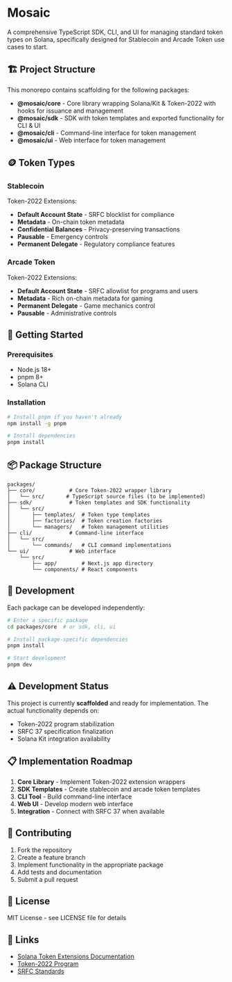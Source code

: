 # Mosaic

A comprehensive TypeScript SDK, CLI, and UI for managing standard token types on Solana, specifically designed for Stablecoin and Arcade Token use cases to start.

## 🏗️ Project Structure

This monorepo contains scaffolding for the following packages:

- **@mosaic/core** - Core library wrapping Solana/Kit & Token-2022 with hooks for issuance and management
- **@mosaic/sdk** - SDK with token templates and exported functionality for CLI & UI
- **@mosaic/cli** - Command-line interface for token management
- **@mosaic/ui** - Web interface for token management

## 🪙 Token Types

### Stablecoin
Token-2022 Extensions:
- **Default Account State** - SRFC blocklist for compliance
- **Metadata** - On-chain token metadata
- **Confidential Balances** - Privacy-preserving transactions
- **Pausable** - Emergency controls
- **Permanent Delegate** - Regulatory compliance features

### Arcade Token
Token-2022 Extensions:
- **Default Account State** - SRFC allowlist for programs and users
- **Metadata** - Rich on-chain metadata for gaming
- **Permanent Delegate** - Game mechanics control
- **Pausable** - Administrative controls

## 🚀 Getting Started

### Prerequisites
- Node.js 18+
- pnpm 8+
- Solana CLI

### Installation

```bash
# Install pnpm if you haven't already
npm install -g pnpm

# Install dependencies
pnpm install
```

## 📦 Package Structure

```
packages/
├── core/           # Core Token-2022 wrapper library
│   └── src/       # TypeScript source files (to be implemented)
├── sdk/            # Token templates and SDK functionality
│   └── src/
│       ├── templates/  # Token type templates
│       ├── factories/  # Token creation factories
│       └── managers/   # Token management utilities
├── cli/            # Command-line interface
│   └── src/
│       └── commands/   # CLI command implementations
└── ui/             # Web interface
    └── src/
        ├── app/        # Next.js app directory
        └── components/ # React components
```

## 🔧 Development

Each package can be developed independently:

```bash
# Enter a specific package
cd packages/core  # or sdk, cli, ui

# Install package-specific dependencies
pnpm install

# Start development
pnpm dev
```

## ⚠️ Development Status

This project is currently **scaffolded** and ready for implementation. The actual functionality depends on:

- Token-2022 program stabilization
- SRFC 37 specification finalization  
- Solana Kit integration availability

## 📋 Implementation Roadmap

1. **Core Library** - Implement Token-2022 extension wrappers
2. **SDK Templates** - Create stablecoin and arcade token templates
3. **CLI Tool** - Build command-line interface
4. **Web UI** - Develop modern web interface
5. **Integration** - Connect with SRFC 37 when available

## 🤝 Contributing

1. Fork the repository
2. Create a feature branch
3. Implement functionality in the appropriate package
4. Add tests and documentation
5. Submit a pull request

## 📄 License

MIT License - see LICENSE file for details

## 🔗 Links

- [Solana Token Extensions Documentation](https://solana.com/developers/guides/token-extensions)
- [Token-2022 Program](https://github.com/solana-program/token-2022)
- [SRFC Standards](https://github.com/solana-foundation/solana-rfcs) 